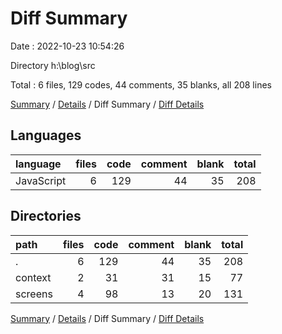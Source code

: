 # Diff Summary

Date : 2022-10-23 10:54:26

Directory h:\\blog\\src

Total : 6 files,  129 codes, 44 comments, 35 blanks, all 208 lines

[Summary](results.md) / [Details](details.md) / Diff Summary / [Diff Details](diff-details.md)

## Languages
| language | files | code | comment | blank | total |
| :--- | ---: | ---: | ---: | ---: | ---: |
| JavaScript | 6 | 129 | 44 | 35 | 208 |

## Directories
| path | files | code | comment | blank | total |
| :--- | ---: | ---: | ---: | ---: | ---: |
| . | 6 | 129 | 44 | 35 | 208 |
| context | 2 | 31 | 31 | 15 | 77 |
| screens | 4 | 98 | 13 | 20 | 131 |

[Summary](results.md) / [Details](details.md) / Diff Summary / [Diff Details](diff-details.md)
